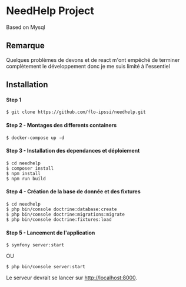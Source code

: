 # NeedHelp Project
Based on Mysql

## Remarque
Quelques problèmes de devons et de react m'ont empêché de terminer complètement le développement donc je me suis limité à l'essentiel

## Installation

#### Step 1 

```
$ git clone https://github.com/flo-ipssi/needhelp.git

```
#### Step 2 - Montages des differents containers

```
$ docker-compose up -d
```

#### Step 3 - Installation des dependances et déploiement

```
$ cd needhelp
$ composer install
$ npm install
$ npm run build

```
#### Step 4 - Création de la base de donnée et des fixtures

```
$ cd needhelp
$ php bin/console doctrine:database:create
$ php bin/console doctrine:migrations:migrate
$ php bin/console doctrine:fixtures:load

```

#### Step 5 - Lancement de l'application

```
$ symfony server:start
```
OU

```
$ php bin/console server:start
```
Le serveur devrait se lancer sur [http://localhost:8000](http://localhost:8000).

